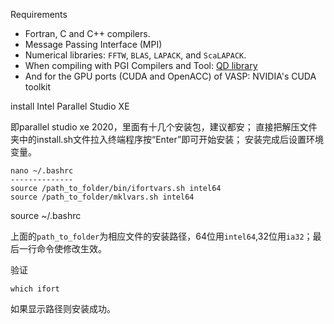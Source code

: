 Requirements

- Fortran, C and C++ compilers.
- Message Passing Interface (MPI)
- Numerical libraries: `FFTW`, `BLAS`, `LAPACK`, and `ScaLAPACK`.
- When compiling with PGI Compilers and Tool: [QD library](https://github.com/scibuilder/QD)
- And for the GPU ports (CUDA and OpenACC) of VASP: NVIDIA's CUDA toolkit

install Intel Parallel Studio XE

即parallel studio xe 2020，里面有十几个安装包，建议都安；
直接把解压文件夹中的install.sh文件拉入终端程序按“Enter”即可开始安装；
安装完成后设置环境变量。

```
nano ~/.bashrc
--------------
source /path_to_folder/bin/ifortvars.sh intel64
source /path_to_folder/mklvars.sh intel64
```

source ~/.bashrc

上面的`path_to_folder`为相应文件的安装路径，64位用`intel64`,32位用`ia32`；最后一行命令使修改生效。

验证

```
which ifort
```

如果显示路径则安装成功。
